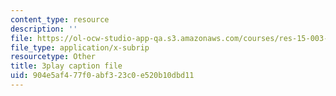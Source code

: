 ```yaml
---
content_type: resource
description: ''
file: https://ol-ocw-studio-app-qa.s3.amazonaws.com/courses/res-15-003-shaping-the-future-of-work-15-662x-spring-2016/904e5af477f0abf323c0e520b10dbd11_CBToKajn2u4.srt
file_type: application/x-subrip
resourcetype: Other
title: 3play caption file
uid: 904e5af4-77f0-abf3-23c0-e520b10dbd11
---
```

